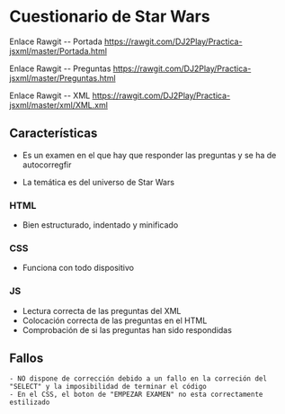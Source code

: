 # Cuestionario de Star Wars
  
  Enlace Rawgit -- Portada
  https://rawgit.com/DJ2Play/Practica-jsxml/master/Portada.html
  
  Enlace Rawgit -- Preguntas
  https://rawgit.com/DJ2Play/Practica-jsxml/master/Preguntas.html

  Enlace Rawgit -- XML
  https://rawgit.com/DJ2Play/Practica-jsxml/master/xml/XML.xml

## Características
  - Es un examen en el que hay que responder las preguntas y se ha de autocorregfir
  
  - La temática es del universo de Star Wars
 
### HTML
  - Bien estructurado, indentado y minificado
### CSS
  - Funciona con todo dispositivo
### JS
  - Lectura correcta de las preguntas del XML
  - Colocación correcta de las preguntas en el HTML
  - Comprobación de si las preguntas han sido respondidas
 ## Fallos
    - NO dispone de corrección debido a un fallo en la correción del "SELECT" y la imposibilidad de terminar el código
    - En el CSS, el boton de "EMPEZAR EXAMEN" no esta correctamente estilizado
